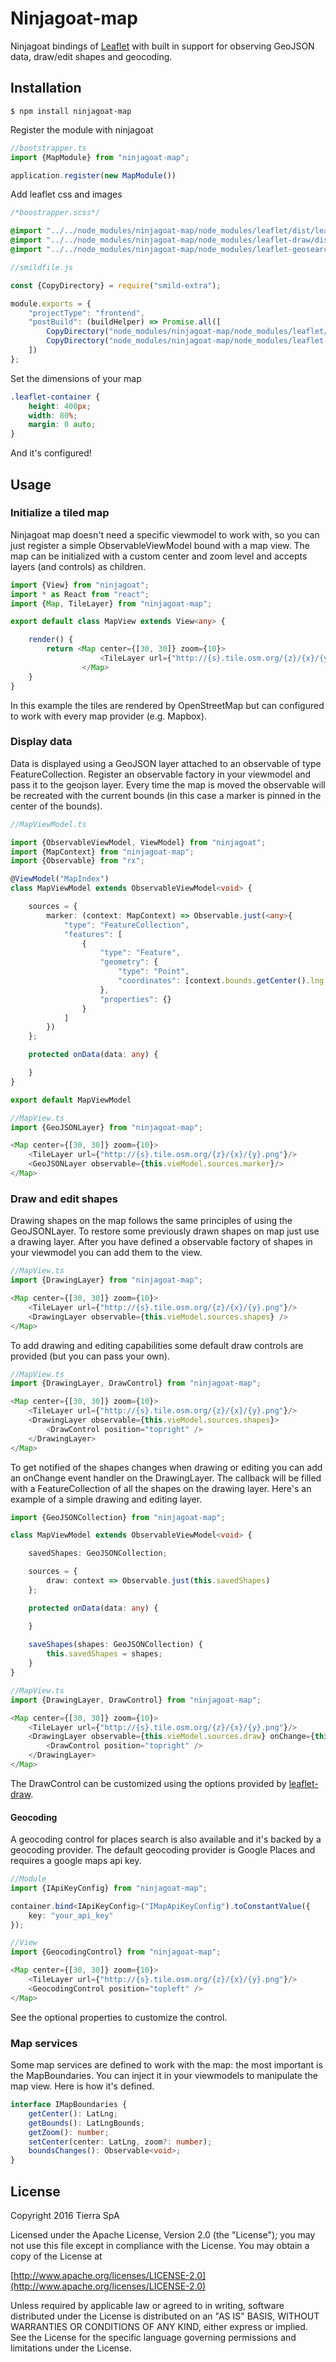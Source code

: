 # Ninjagoat-map

Ninjagoat bindings of [Leaflet](http://leafletjs.com) with built in support for observing GeoJSON data, draw/edit shapes and geocoding.

## Installation

`
$ npm install ninjagoat-map
`

Register the module with ninjagoat

```typescript
//bootstrapper.ts
import {MapModule} from "ninjagoat-map";

application.register(new MapModule())
```

Add leaflet css and images

```scss
/*boostrapper.scss*/

@import "../../node_modules/ninjagoat-map/node_modules/leaflet/dist/leaflet.css";
@import "../../node_modules/ninjagoat-map/node_modules/leaflet-draw/dist/leaflet.draw.css";
@import "../../node_modules/ninjagoat-map/node_modules/leaflet-geosearch/assets/css/leaflet.css";
```

```javascript
//smildfile.js

const {CopyDirectory} = require("smild-extra");

module.exports = {
    "projectType": "frontend",
    "postBuild": (buildHelper) => Promise.all([
        CopyDirectory("node_modules/ninjagoat-map/node_modules/leaflet/dist/images/**/*", `dist/${buildHelper.getCurrentTarget()}/css/images`),
        CopyDirectory("node_modules/ninjagoat-map/node_modules/leaflet-draw/dist/images/**/*", `dist/${buildHelper.getCurrentTarget()}/css/images`)
    ])
};
```

Set the dimensions of your map

```scss
.leaflet-container {
	height: 400px;
	width: 80%;
	margin: 0 auto;
}
```

And it's configured!

## Usage

### Initialize a tiled map

Ninjagoat map doesn't need a specific viewmodel to work with, so you can just register a simple ObservableViewModel bound with a map view.
The map can be initialized with a custom center and zoom level and accepts layers (and controls) as children.

```typescript
import {View} from "ninjagoat";
import * as React from "react";
import {Map, TileLayer} from "ninjagoat-map";

export default class MapView extends View<any> {

    render() {
        return <Map center={[30, 30]} zoom={10}>
                    <TileLayer url={"http://{s}.tile.osm.org/{z}/{x}/{y}.png"}/>
                </Map>
    }
}
```

In this example the tiles are rendered by OpenStreetMap but can configured to work with every map provider (e.g. Mapbox).
 
### Display data 

Data is displayed using a GeoJSON layer attached to an observable of type FeatureCollection.
Register an observable factory in your viewmodel and pass it to the geojson layer.
Every time the map is moved the observable will be recreated with the current bounds (in this case a marker is pinned in the center of the bounds).

```typescript
//MapViewModel.ts

import {ObservableViewModel, ViewModel} from "ninjagoat";
import {MapContext} from "ninjagoat-map";
import {Observable} from "rx";

@ViewModel("MapIndex")
class MapViewModel extends ObservableViewModel<void> {

    sources = {
        marker: (context: MapContext) => Observable.just(<any>{
            "type": "FeatureCollection",
            "features": [
                {
                    "type": "Feature",
                    "geometry": {
                        "type": "Point",
                        "coordinates": [context.bounds.getCenter().lng, context.bounds.getCenter().lat]
                    },
                    "properties": {}
                }
            ]
        })
    };

    protected onData(data: any) {

    }
}

export default MapViewModel

//MapView.ts
import {GeoJSONLayer} from "ninjagoat-map";

<Map center={[30, 30]} zoom={10}>
    <TileLayer url={"http://{s}.tile.osm.org/{z}/{x}/{y}.png"}/>
    <GeoJSONLayer observable={this.vieModel.sources.marker}/>
</Map>
```

### Draw and edit shapes

Drawing shapes on the map follows the same principles of using the GeoJSONLayer.
To restore some previously drawn shapes on map just use a drawing layer. 
After you have defined a observable factory of shapes in your viewmodel you can add them to the view.

```typescript
//MapView.ts
import {DrawingLayer} from "ninjagoat-map";

<Map center={[30, 30]} zoom={10}>
    <TileLayer url={"http://{s}.tile.osm.org/{z}/{x}/{y}.png"}/>
    <DrawingLayer observable={this.vieModel.sources.shapes} />
</Map>
```

To add drawing and editing capabilities some default draw controls are provided (but you can pass your own).

```typescript
//MapView.ts
import {DrawingLayer, DrawControl} from "ninjagoat-map";

<Map center={[30, 30]} zoom={10}>
    <TileLayer url={"http://{s}.tile.osm.org/{z}/{x}/{y}.png"}/>
    <DrawingLayer observable={this.vieModel.sources.shapes}>
        <DrawControl position="topright" />
    </DrawingLayer>
</Map>
```

To get notified of the shapes changes when drawing or editing you can add an onChange event handler on the DrawingLayer.
The callback will be filled with a FeatureCollection of all the shapes on the drawing layer.
Here's an example of a simple drawing and editing layer.

```typescript
import {GeoJSONCollection} from "ninjagoat-map";

class MapViewModel extends ObservableViewModel<void> {

    savedShapes: GeoJSONCollection;

    sources = {
        draw: context => Observable.just(this.savedShapes)
    };

    protected onData(data: any) {

    }
    
    saveShapes(shapes: GeoJSONCollection) {
        this.savedShapes = shapes;
    }
}

//MapView.ts
import {DrawingLayer, DrawControl} from "ninjagoat-map";

<Map center={[30, 30]} zoom={10}>
    <TileLayer url={"http://{s}.tile.osm.org/{z}/{x}/{y}.png"}/>
    <DrawingLayer observable={this.vieModel.sources.draw} onChange={this.viewModel.saveShapes.bind(this.viewModel)}>
        <DrawControl position="topright" />
    </DrawingLayer>
</Map>
```

The DrawControl can be customized using the options provided by [leaflet-draw](https://leaflet.github.io/Leaflet.draw/docs/leaflet-draw-latest.html).

#### Geocoding

A geocoding control for places search is also available and it's backed by a geocoding provider.
The default geocoding provider is Google Places and requires a google maps api key.

```typescript
//Module
import {IApiKeyConfig} from "ninjagoat-map";

container.bind<IApiKeyConfig>("IMapApiKeyConfig").toConstantValue({
    key: "your_api_key"
});

//View
import {GeocodingControl} from "ninjagoat-map";

<Map center={[30, 30]} zoom={10}>
    <TileLayer url={"http://{s}.tile.osm.org/{z}/{x}/{y}.png"}/>
    <GeocodingControl position="topleft" />
</Map>
```

See the optional properties to customize the control.

### Map services

Some map services are defined to work with the map: the most important is the MapBoundaries.
You can inject it in your viewmodels to manipulate the map view. Here is how it's defined.

```typescript
interface IMapBoundaries {
    getCenter(): LatLng;
    getBounds(): LatLngBounds;
    getZoom(): number;
    setCenter(center: LatLng, zoom?: number);
    boundsChanges(): Observable<void>;
}
```

## License

Copyright 2016 Tierra SpA

Licensed under the Apache License, Version 2.0 (the "License");
you may not use this file except in compliance with the License.
You may obtain a copy of the License at

[http://www.apache.org/licenses/LICENSE-2.0](http://www.apache.org/licenses/LICENSE-2.0)

Unless required by applicable law or agreed to in writing, software
distributed under the License is distributed on an "AS IS" BASIS,
WITHOUT WARRANTIES OR CONDITIONS OF ANY KIND, either express or implied.
See the License for the specific language governing permissions and
limitations under the License.
